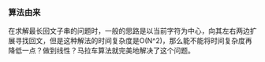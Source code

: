### 算法由来
在求解最长回文子串的问题时，一般的思路是以当前字符为中心，向其左右两边扩展寻找回文，但是这种解法的时间复杂度是O(N^2)，那么能不能将时间复杂度再降低一点？做到线性？马拉车算法就完美地解决了这个问题。
